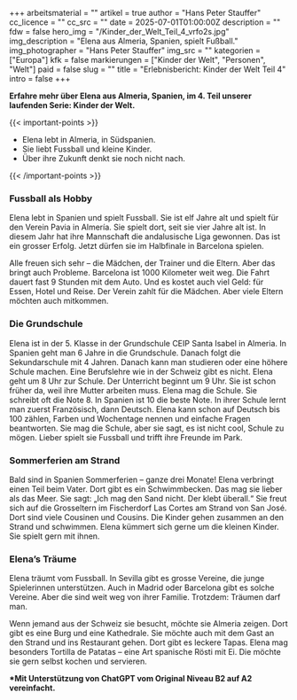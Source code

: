 +++
arbeitsmaterial = ""
artikel = true
author = "Hans Peter Stauffer"
cc_licence = ""
cc_src = ""
date = 2025-07-01T01:00:00Z
description = ""
fdw = false
hero_img = "/Kinder_der_Welt_Teil_4_vrfo2s.jpg"
img_description = "Elena aus Almeria, Spanien, spielt Fußball."
img_photographer = "Hans Peter Stauffer"
img_src = ""
kategorien = ["Europa"]
kfk = false
markierungen = ["Kinder der Welt", "Personen", "Welt"]
paid = false
slug = ""
title = "Erlebnisbericht: Kinder der Welt Teil 4"
intro = false
+++

**Erfahre mehr über Elena aus Almeria, Spanien, im 4. Teil unserer laufenden Serie: Kinder der Welt.**

{{< important-points >}}

<ul>

<li>Elena lebt in Almeria, in Südspanien.</li>

<li>Sie liebt Fussball und kleine Kinder.</li>

<li>Über ihre Zukunft denkt sie noch nicht nach.</li>

</ul>

{{< /important-points >}}

### Fussball als Hobby

Elena lebt in Spanien und spielt Fussball. Sie ist elf Jahre alt und spielt für den Verein Pavia in Almería. Sie spielt dort, seit sie vier Jahre alt ist. In diesem Jahr hat ihre Mannschaft die andalusische Liga gewonnen. Das ist ein grosser Erfolg. Jetzt dürfen sie im Halbfinale in Barcelona spielen.

Alle freuen sich sehr – die Mädchen, der Trainer und die Eltern. Aber das bringt auch Probleme. Barcelona ist 1000 Kilometer weit weg. Die Fahrt dauert fast 9 Stunden mit dem Auto. Und es kostet auch viel Geld: für Essen, Hotel und Reise. Der Verein zahlt für die Mädchen. Aber viele Eltern möchten auch mitkommen.
 
### Die Grundschule

Elena ist in der 5. Klasse in der Grundschule CEIP Santa Isabel in Almeria. In Spanien geht man 6 Jahre in die Grundschule. Danach folgt die Sekundarschule mit 4 Jahren. Danach kann man studieren oder eine höhere Schule machen. Eine Berufslehre wie in der Schweiz gibt es nicht. Elena geht um 8 Uhr zur Schule. Der Unterricht beginnt um 9 Uhr. Sie ist schon früher da, weil ihre Mutter arbeiten muss. Elena mag die Schule. Sie schreibt oft die Note 8. In Spanien ist 10 die beste Note. In ihrer Schule lernt man zuerst Französisch, dann Deutsch. Elena kann schon auf Deutsch bis 100 zählen, Farben und Wochentage nennen und einfache Fragen beantworten. Sie mag die Schule, aber sie sagt, es ist nicht cool, Schule zu mögen. Lieber spielt sie Fussball und trifft ihre Freunde im Park.

### Sommerferien am Strand

Bald sind in Spanien Sommerferien – ganze drei Monate! Elena verbringt einen Teil beim Vater. Dort gibt es ein Schwimmbecken. Das mag sie lieber als das Meer. Sie sagt: „Ich mag den Sand nicht. Der klebt überall.“ Sie freut sich auf die Grosseltern im Fischerdorf Las Cortes am Strand von San José. Dort sind viele Cousinen und Cousins. Die Kinder gehen zusammen an den Strand und schwimmen. Elena kümmert sich gerne um die kleinen Kinder. Sie spielt gern mit ihnen.

### Elena’s Träume

Elena träumt vom Fussball. In Sevilla gibt es grosse Vereine, die junge Spielerinnen unterstützen. Auch in Madrid oder Barcelona gibt es solche Vereine. Aber die sind weit weg von ihrer Familie. Trotzdem: Träumen darf man.

Wenn jemand aus der Schweiz sie besucht, möchte sie Almeria zeigen. Dort gibt es eine Burg und eine Kathedrale. Sie möchte auch mit dem Gast an den Strand und ins Restaurant gehen. Dort gibt es leckere Tapas. Elena mag besonders Tortilla de Patatas – eine Art spanische Rösti mit Ei. Die möchte sie gern selbst kochen und servieren.

**\*Mit Unterstützung von ChatGPT vom Original Niveau B2 auf A2 vereinfacht.**

